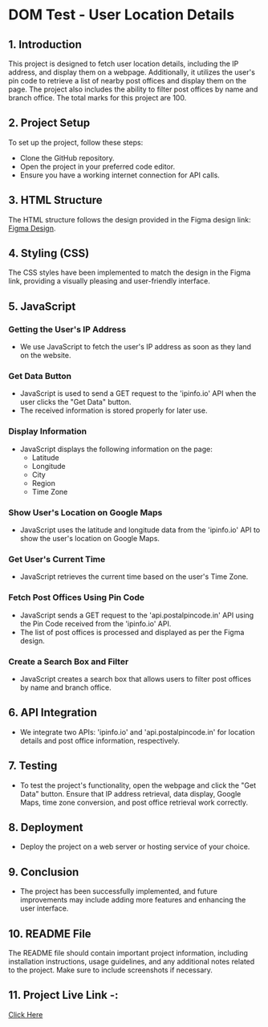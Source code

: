 # DOM Test - User Location Details

## 1. Introduction

This project is designed to fetch user location details, including the IP address, and display them on a webpage. Additionally, it utilizes the user's pin code to retrieve a list of nearby post offices and display them on the page. The project also includes the ability to filter post offices by name and branch office. The total marks for this project are 100.

## 2. Project Setup

To set up the project, follow these steps:
- Clone the GitHub repository.
- Open the project in your preferred code editor.
- Ensure you have a working internet connection for API calls.

## 3. HTML Structure

The HTML structure follows the design provided in the Figma design link: [Figma Design](https://www.figma.com/file/TEeaW2ghQCO1LYE4M8EAnd/Untitled-(Copy)?node-id=0%3A1&t=E9q3sWwThzuTXaWJ-0).

## 4. Styling (CSS)

The CSS styles have been implemented to match the design in the Figma link, providing a visually pleasing and user-friendly interface.

## 5. JavaScript

### Getting the User's IP Address

- We use JavaScript to fetch the user's IP address as soon as they land on the website.

### Get Data Button

- JavaScript is used to send a GET request to the 'ipinfo.io' API when the user clicks the "Get Data" button.
- The received information is stored properly for later use.

### Display Information

- JavaScript displays the following information on the page:
  - Latitude
  - Longitude
  - City
  - Region
  - Time Zone

### Show User's Location on Google Maps

- JavaScript uses the latitude and longitude data from the 'ipinfo.io' API to show the user's location on Google Maps.

### Get User's Current Time

- JavaScript retrieves the current time based on the user's Time Zone.

### Fetch Post Offices Using Pin Code

- JavaScript sends a GET request to the 'api.postalpincode.in' API using the Pin Code received from the 'ipinfo.io' API.
- The list of post offices is processed and displayed as per the Figma design.

### Create a Search Box and Filter

- JavaScript creates a search box that allows users to filter post offices by name and branch office.

## 6. API Integration

- We integrate two APIs: 'ipinfo.io' and 'api.postalpincode.in' for location details and post office information, respectively.

## 7. Testing

- To test the project's functionality, open the webpage and click the "Get Data" button. Ensure that IP address retrieval, data display, Google Maps, time zone conversion, and post office retrieval work correctly.

## 8. Deployment

- Deploy the project on a web server or hosting service of your choice.

## 9. Conclusion

- The project has been successfully implemented, and future improvements may include adding more features and enhancing the user interface.

## 10. README File

The README file should contain important project information, including installation instructions, usage guidelines, and any additional notes related to the project. Make sure to include screenshots if necessary.

## 11. Project Live Link -: 

<a href="https://mrrushikesh.github.io/Rushikesh_Ingale_DOM_test_14th_Oct_2023/" alt="Lading">Click Here</a>
